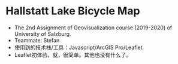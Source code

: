 # Hallstatt Lake Bicycle Map
+ The 2nd Assignment of Geovisualization course (2019-2020) of University of Salzburg.
+ Teammate: Stefan 
+ 使用到的技术栈/工具：Javascript/ArcGIS Pro/Leaflet.
+ Leaflet初体验，就，很简单。其他也没有什么了。
